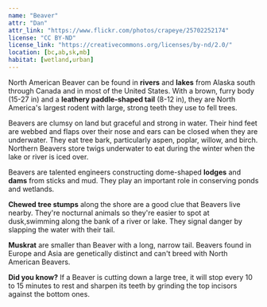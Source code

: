 ```yaml
---
name: "Beaver"
attr: "Dan"
attr_link: "https://www.flickr.com/photos/crapeye/25702252174"
license: "CC BY-ND"
license_link: "https://creativecommons.org/licenses/by-nd/2.0/"
location: [bc,ab,sk,mb]
habitat: [wetland,urban]
---
```

North American Beaver can be found in **rivers** and **lakes** from Alaska south through Canada and in most of the United States. With a brown, furry body (15-27 in) and a **leathery paddle-shaped tail** (8-12 in), they are North America's largest rodent with large, strong teeth they use to fell trees.

Beavers are clumsy on land but graceful and strong in water. Their hind feet are webbed and flaps over their nose and ears can be closed when they are underwater. They eat tree bark, particularly aspen, poplar, willow, and birch. Northern Beavers store twigs underwater to eat during the winter when the lake or river is iced over.

Beavers are talented engineers constructing dome-shaped **lodges** and **dams** from sticks and mud. They play an important role in conserving ponds and wetlands.

**Chewed tree stumps** along the shore are a good clue that Beavers live nearby. They're nocturnal animals so they're easier to spot at dusk,swimming along the bank of a river or lake. They signal danger by slapping the water with their tail.

__Muskrat__ are smaller than Beaver with a long, narrow tail. Beavers found in Europe and Asia are genetically distinct and can't breed with North American Beavers.

**Did you know?** If a Beaver is cutting down a large tree, it will stop every 10 to 15 minutes to rest and sharpen its teeth by grinding the top incisors against the bottom ones.
